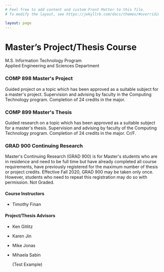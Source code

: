 ```yaml
---
# Feel free to add content and custom Front Matter to this file.
# To modify the layout, see https://jekyllrb.com/docs/themes/#overriding-theme-defaults

layout: page
---
```


<h1>Master’s Project/Thesis Course</h1>

M.S. Information Technology Program <br>
Applied Engineering and Sciences Department

### COMP 898 Master's Project
Guided project on a topic which has been approved as a suitable subject for a 
master's project. Supervision and advising by faculty in the Computing 
Technology program. Completion of 24 credits in the major.

### COMP 899 Master's Thesis
Guided research on a topic which has been approved as a suitable subject for 
a master's thesis. Supervision and advising by faculty of the Computing 
Technology program. Completion of 24 credits in the major. Cr/F.

### GRAD 900 Continuing Research
Master's Continuing Research (GRAD 900) is for Master's students who are in 
residence and need to be full time but have already completed all course 
requirements, have previously registered for the maximum number of thesis or 
project credits. Effective Fall 2020, GRAD 900 may be taken 
only once. However, students who need to repeat this registration may do so 
with permission. Not Graded.

#### Course Instructors
* Timothy Finan

#### Project/Thesis Advisors
* Ken Gitlitz
* Karen Jin
* Mike Jonas
* Mihaela Sabin

  (Test Example)
